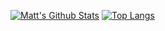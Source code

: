 [![Matt's Github Stats](https://github-readme-stats.vercel.app/api?username=DarkBuffalo)](https://github.com/darkbuffalo/github-readme-stats) [![Top Langs](https://github-readme-stats.vercel.app/api/top-langs/?username=darkbuffalo&layout=compact)](https://github.com/darkbuffalo/github-readme-stats)
